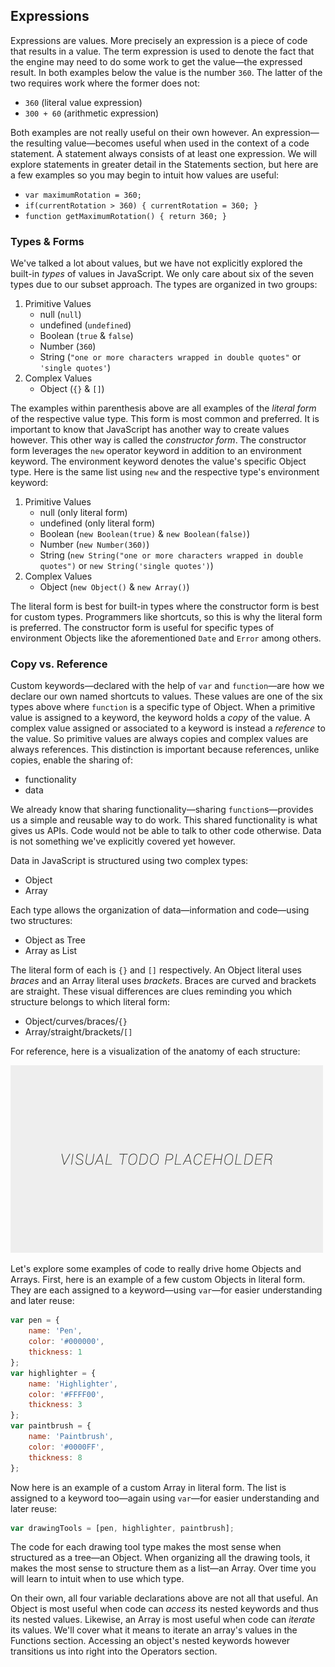 ## Expressions

Expressions are values. More precisely an expression is a piece of code that results in a value. The term expression is used to denote the fact that the engine may need to do some work to get the value—the expressed result. In both examples below the value is the number `360`. The latter of the two requires work where the former does not:

- `360` (literal value expression)
- `300 + 60` (arithmetic expression)

Both examples are not really useful on their own however. An expression—the resulting value—becomes useful when used in the context of a code statement. A statement always consists of at least one expression. We will explore statements in greater detail in the Statements section, but here are a few examples so you may begin to intuit how values are useful:

- `var maximumRotation = 360;`
- `if(currentRotation > 360) { currentRotation = 360; }`
- `function getMaximumRotation() { return 360; }`

### Types & Forms

We've talked a lot about values, but we have not explicitly explored the built-in *types* of values in JavaScript. We only care about six of the seven types due to our subset approach. The types are organized in two groups:

1. Primitive Values
    - null (`null`)
    - undefined (`undefined`)
    - Boolean (`true` & `false`)
    - Number (`360`)
    - String (`"one or more characters wrapped in double quotes"` or `'single quotes'`)
2. Complex Values
    - Object (`{}` & `[]`)

The examples within parenthesis above are all examples of the *literal form* of the respective value type. This form is most common and preferred. It is important to know that JavaScript has another way to create values however. This other way is called the *constructor form*. The constructor form leverages the `new` operator keyword in addition to an environment keyword. The environment keyword denotes the value's specific Object type. Here is the same list using `new` and the respective type's environment keyword:

1. Primitive Values
    - null (only literal form)
    - undefined (only literal form)
    - Boolean (`new Boolean(true)` & `new Boolean(false)`)
    - Number (`new Number(360)`)
    - String (`new String("one or more characters wrapped in double quotes")` or `new String('single quotes')`)
2. Complex Values
    - Object (`new Object()` & `new Array()`)

The literal form is best for built-in types where the constructor form is best for custom types. Programmers like shortcuts, so this is why the literal form is preferred. The constructor form is useful for specific types of environment Objects like the aforementioned `Date` and `Error` among others.

### Copy vs. Reference

Custom keywords—declared with the help of `var` and `function`—are how we declare our own named shortcuts to values. These values are one of the six types above where `function` is a specific type of Object. When a primitive value is assigned to a keyword, the keyword holds a *copy* of the value. A complex value assigned or associated to a keyword is instead a *reference* to the value. So primitive values are always copies and complex values are always references. This distinction is important because references, unlike copies, enable the sharing of:

- functionality
- data

We already know that sharing functionality—sharing `function`s—provides us a simple and reusable way to do work. This shared functionality is what gives us APIs. Code would not be able to talk to other code otherwise. Data is not something we've explicitly covered yet however.

Data in JavaScript is structured using two complex types:

- Object
- Array

Each type allows the organization of data—information and code—using two structures:

- Object as Tree
- Array as List

The literal form of each is `{}` and `[]` respectively. An Object literal uses *braces* and an Array literal uses *brackets*. Braces are curved and brackets are straight. These visual differences are clues reminding you which structure belongs to which literal form:

- Object/curves/braces/`{}`
- Array/straight/brackets/`[]`

For reference, here is a visualization of the anatomy of each structure:

![Object and Array Anatomy](../assets/img/visual-todo-placeholder.jpg "Object and Array Anatomy")

Let's explore some examples of code to really drive home Objects and Arrays. First, here is an example of a few custom Objects in literal form. They are each assigned to a keyword—using `var`—for easier understanding and later reuse:

```javascript
var pen = {
    name: 'Pen',
    color: '#000000',
    thickness: 1 
};
var highlighter = {
    name: 'Highlighter',
    color: '#FFFF00',
    thickness: 3
};
var paintbrush = {
    name: 'Paintbrush',
    color: '#0000FF',
    thickness: 8 
};
```

Now here is an example of a custom Array in literal form. The list is assigned to a keyword too—again using `var`—for easier understanding and later reuse:

```javascript
var drawingTools = [pen, highlighter, paintbrush];
```

The code for each drawing tool type makes the most sense when structured as a tree—an Object. When organizing all the drawing tools, it makes the most sense to structure them as a list—an Array. Over time you will learn to intuit when to use which type.

On their own, all four variable declarations above are not all that useful. An Object is most useful when code can *access* its nested keywords and thus its nested values. Likewise, an Array is most useful when code can *iterate* its values. We'll cover what it means to iterate an array's values in the Functions section. Accessing an object's nested keywords however transitions us into right into the Operators section.
